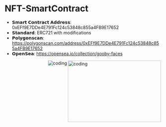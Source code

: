 # NFT-SmartContract
* 𝗦𝗺𝗮𝗿𝘁 𝗖𝗼𝗻𝘁𝗿𝗮𝗰𝘁 𝗔𝗱𝗱𝗿𝗲𝘀𝘀: 0xEFf9E7DDe4E791Fc124c53848c855a4FB9E17652
* 𝗦𝘁𝗮𝗻𝗱𝗮𝗿𝗱: ERC721 with modifications
* 𝗣𝗼𝗹𝘆𝗴𝗼𝗻𝘀𝗰𝗮𝗻: https://polygonscan.com/address/0xEFf9E7DDe4E791Fc124c53848c855a4FB9E17652
* 𝗢𝗽𝗲𝗻𝗦𝗲𝗮: https://opensea.io/collection/gooby-faces

<img align="right" alt="coding" src="https://media0.giphy.com/media/ho0xXatV7b3Fo1ZRXN/giphy.gif" width="300" height="200">


<img align="right" alt="coding" src="https://upwork-usw2-prod-agora-file-storage.s3.us-west-2.amazonaws.com/profile/portfolio/thumbnail/bd9b84e32257ada1b2eb86235a381953?response-content-disposition=inline;+filename=%22image_original%22;+filename*=utf-8%27%27image_original&X-Amz-Security-Token=IQoJb3JpZ2luX2VjEN7//////////wEaCXVzLXdlc3QtMiJHMEUCIQC4UFE/ytftkD4xp1sE/r28vkFqfAXnffkgvQxrRMxdEwIgPO2QgrVwtaQ7l86dgNKPNLnXptrFZeNXKmqgso7zrGwq1gQI1///////////ARAAGgw3Mzk5MzkxNzM4MTkiDBcooNQFIKp7FwzrZCqqBO63znRePhE94gFwTfdhFpA5fTCfze/I88D4gqz5Nv7WnbIIIdfNfLLcezyB6c5ECmrE48KC5j062GPuJAEN2mTH1cg3toFWdVIsRvjbNgNxrGjmVKKYkfcgk0O2JYCFdpSvx4ZHeCVlbXqTYOblU3l0r%2BZ%2BlDdPOnpWv1N1Fa2jG7q3CcbjxTPGgYBLK02HetC5M9nuprYlO6sebSq6G0HUEvjEal13NMPP1iYKVJ3h9/lwKKMTGVsf4FCWVyoooR7ImkWEgRveGdu6mHKg8Xdyr6NikalET0hjtUGN83lZuGkYZoSt/cQ9I3jX1mePtzSwCpIx7WSHz5ntEoo3DqAYBh8Yu1rmqf4tVLuIfX9F9UOIhQD2onXRT8n8E12%2BHzleJuQx6edM8UclhfXHoU4BWKMru1yWyKFMatEdCHV8IF7qQag5MEZjbB%2BUKkbx0vJQ42a/tolVPchRP%2BWo9edisNWGKb/cfNGHmuEz2a7uv6suAWP41Re5bPG35ukckd%2BHu0sTRuSuMuPZun6kpEdTPDEkSr/WsS/4TdpdZihn/yb1y9byoOREYZ%2B%2BkuJSPAQNTW2rAru6Xzo4EEoKMXr0xYTS4%2Bze%2BwziWyU7ALZtvdDcbe6qOM0uDDcum5G%2BGe4qdPOHcQNEKNSrWOWhIoA1GO1qN5f8FqzV7qIkp2TlbsHVDLmMkjeH71vPUOBK5FBk8ghkm7ZLgpjlqA8qBNnc%2BBX/ZODaFRzKMNPH4KgGOqcBcJ0oVATRmbk7wCPCjg8dGoGBm3Rgb%2BIZy4mHdWyN4uOs/k6XmdNjbHCCuRhFIVW8yIOfg9%2ByFNms81ibG4FnjcJERO82jWWWy4cBXtqHZSCXUQPM/NkgSp069GInEfAVlUxvpn/7DixIRep62vpAhmMsTeqecUjxxoGuw/0bLogxFcK9Vl6/i7PLvobK1Dkse1Qgo%2BvCRaZbrmRsiomsw4KFIDHGF2M=&X-Amz-Algorithm=AWS4-HMAC-SHA256&X-Amz-Date=20230930T170538Z&X-Amz-SignedHeaders=host&X-Amz-Expires=900&X-Amz-Credential=ASIA2YR6PYW5SOPUI7S7/20230930/us-west-2/s3/aws4_request&X-Amz-Signature=95f69d3c6ff0432a2b04b78f6e3bf936e75e7e419c41b8e6eb487827e697d223">



